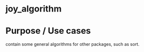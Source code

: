 joy_algorithm 
===========

# Purpose / Use cases
contain some general algorithms for other packages, such as sort.
